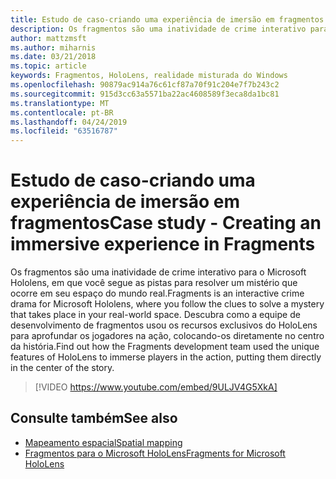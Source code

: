 ```yaml
---
title: Estudo de caso-criando uma experiência de imersão em fragmentos
description: Os fragmentos são uma inatividade de crime interativo para o Microsoft Hololens, em que você segue as pistas para resolver um mistério que ocorre em seu espaço do mundo real.
author: mattzmsft
ms.author: miharnis
ms.date: 03/21/2018
ms.topic: article
keywords: Fragmentos, HoloLens, realidade misturada do Windows
ms.openlocfilehash: 90879ac914a76c61cf87a70f91c204e7f7b243c2
ms.sourcegitcommit: 915d3cc63a5571ba22ac4608589f3eca8da1bc81
ms.translationtype: MT
ms.contentlocale: pt-BR
ms.lasthandoff: 04/24/2019
ms.locfileid: "63516787"
---
```

# <a name="case-study---creating-an-immersive-experience-in-fragments"></a><span data-ttu-id="550ee-104">Estudo de caso-criando uma experiência de imersão em fragmentos</span><span class="sxs-lookup"><span data-stu-id="550ee-104">Case study - Creating an immersive experience in Fragments</span></span>

<span data-ttu-id="550ee-105">Os fragmentos são uma inatividade de crime interativo para o Microsoft Hololens, em que você segue as pistas para resolver um mistério que ocorre em seu espaço do mundo real.</span><span class="sxs-lookup"><span data-stu-id="550ee-105">Fragments is an interactive crime drama for Microsoft Hololens, where you follow the clues to solve a mystery that takes place in your real-world space.</span></span> <span data-ttu-id="550ee-106">Descubra como a equipe de desenvolvimento de fragmentos usou os recursos exclusivos do HoloLens para aprofundar os jogadores na ação, colocando-os diretamente no centro da história.</span><span class="sxs-lookup"><span data-stu-id="550ee-106">Find out how the Fragments development team used the unique features of HoloLens to immerse players in the action, putting them directly in the center of the story.</span></span>



>[!VIDEO https://www.youtube.com/embed/9ULJV4G5XkA]

## <a name="see-also"></a><span data-ttu-id="550ee-107">Consulte também</span><span class="sxs-lookup"><span data-stu-id="550ee-107">See also</span></span>
* [<span data-ttu-id="550ee-108">Mapeamento espacial</span><span class="sxs-lookup"><span data-stu-id="550ee-108">Spatial mapping</span></span>](spatial-mapping.md)
* [<span data-ttu-id="550ee-109">Fragmentos para o Microsoft HoloLens</span><span class="sxs-lookup"><span data-stu-id="550ee-109">Fragments for Microsoft HoloLens</span></span>](https://www.microsoft.com/p/fragments/9nblggh5ggm8)
